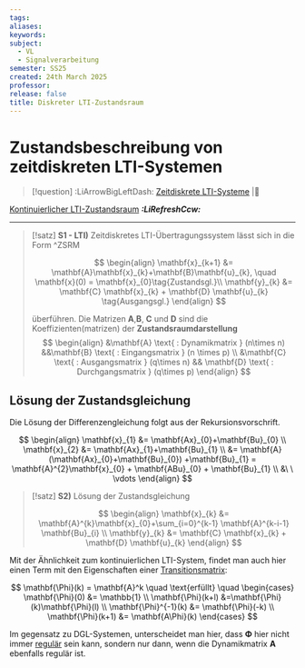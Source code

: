 ```yaml
---
tags: 
aliases: 
keywords: 
subject:
  - VL
  - Signalverarbeitung
semester: SS25
created: 24th March 2025
professor: 
release: false
title: Diskreter LTI-Zustandsraum
---
```


# Zustandsbeschreibung von zeitdiskreten LTI-Systemen

> [!question] :LiArrowBigLeftDash: [Zeitdiskrete LTI-Systeme](Zeitdiskrete%20LTI-Systeme.md) |📍

[Kontinuierlicher LTI-Zustandsraum](Kontinuierlicher%20LTI-Zustandsraum.md) ***:LiRefreshCcw:***

---

> [!satz] **S1 - LTI)** Zeitdiskretes LTI-Übertragungssystem lässt sich in die Form ^ZSRM
> 
>  $$
> \begin{align}
> \mathbf{x}_{k+1} &= \mathbf{A}\mathbf{x}_{k}+\mathbf{B}\mathbf{u}_{k}, \quad \mathbf{x}(0) = \mathbf{x}_{0}\tag{Zustandsgl.}\\
> \mathbf{y}_{k} &= \mathbf{C} \mathbf{x}_{k} + \mathbf{D} \mathbf{u}_{k} \tag{Ausgangsgl.}
> \end{align}
> $$
> 
> überführen. Die Matrizen $\mathbf{A}$,$\mathbf{B}$, $\mathbf{C}$ und $\mathbf{D}$ sind die Koeffizienten(matrizen) der **Zustandsraumdarstellung** 
> $$
> \begin{align}
> &\mathbf{A} \text{ : Dynamikmatrix } (n\times n)
> &&\mathbf{B} \text{ : Eingangsmatrix } (n \times p) \\
> &\mathbf{C} \text{ : Ausgangsmatrix } (q\times n) && \mathbf{D} \text{ : Durchgangsmatrix } (q\times p)
> \end{align}
> $$

## Lösung der Zustandsgleichung

Die Lösung der Differenzengleichung folgt aus der Rekursionsvorschrift.

$$
\begin{align}
\mathbf{x}_{1} &= \mathbf{Ax}_{0}+\mathbf{Bu}_{0} \\
\mathbf{x}_{2} &= \mathbf{Ax}_{1}+\mathbf{Bu}_{1} \\
&= \mathbf{A}(\mathbf{Ax}_{0}+\mathbf{Bu}_{0}) +\mathbf{Bu}_{1} = \mathbf{A}^{2}\mathbf{x}_{0} + \mathbf{ABu}_{0} + \mathbf{Bu}_{1} \\
&\ \ \vdots
\end{align}
$$

> [!satz] **S2)** Lösung der Zustandsgleichung
> 
> $$
> \begin{align}
> \mathbf{x}_{k} &= \mathbf{A}^{k}\mathbf{x}_{0}+\sum_{i=0}^{k-1} \mathbf{A}^{k-i-1} \mathbf{Bu}_{i} \\
> \mathbf{y}_{k} &= \mathbf{C} \mathbf{x}_{k} + \mathbf{D} \mathbf{u}_{k}
> \end{align}
> $$

Mit der Ähnlichkeit zum kontinuierlichen LTI-System, findet man auch hier einen Term mit den Eigenschaften einer [Transitionsmatrix](../Mathematik/Analysis/Fundamentalmatrix.md#Transitionsmatrix):

$$
\mathbf{\Phi}(k) = \mathbf{A}^k \quad \text{erfüllt} \quad \begin{cases}
\mathbf{\Phi}(0) &= \mathbb{1} \\
\mathbf{\Phi}(k+l) &=\mathbf{\Phi}(k)\mathbf{\Phi}(l) \\
\mathbf{\Phi}^{-1}(k) &= \mathbf{\Phi}(-k) \\
\mathbf{\Phi}(k+1) &= \mathbf{A\Phi}(k)
\end{cases}
$$

Im gegensatz zu DGL-Systemen, unterscheidet man hier, dass $\mathbf{\Phi}$ hier nicht immer [regulär](../Mathematik/Algebra/Determinante.md#Reguläre%20Matrizen) sein kann, sondern nur dann, wenn die Dynamikmatrix $\mathbf{A}$ ebenfalls regulär ist.

